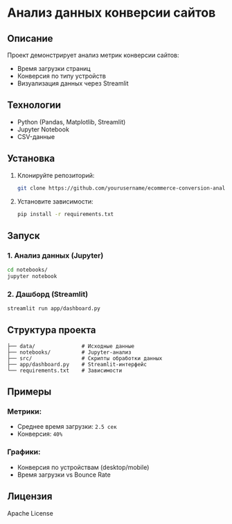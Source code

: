 # Анализ данных конверсии сайтов  

## Описание  
Проект демонстрирует анализ метрик конверсии сайтов:  
- Время загрузки страниц  
- Конверсия по типу устройств  
- Визуализация данных через Streamlit  

## Технологии  
- Python (Pandas, Matplotlib, Streamlit)  
- Jupyter Notebook  
- CSV-данные  

## Установка  
1. Клонируйте репозиторий:  
   ```bash
   git clone https://github.com/yourusername/ecommerce-conversion-analysis.git
   ```  
2. Установите зависимости:  
   ```bash
   pip install -r requirements.txt
   ```  

## Запуск  
### 1. Анализ данных (Jupyter)  
```bash
cd notebooks/
jupyter notebook
```  

### 2. Дашборд (Streamlit)  
```bash
streamlit run app/dashboard.py
```  

## Структура проекта  
```
├── data/               # Исходные данные  
├── notebooks/          # Jupyter-анализ  
├── src/                # Скрипты обработки данных  
├── app/dashboard.py    # Streamlit-интерфейс  
└── requirements.txt    # Зависимости  
```  

## Примеры  
### Метрики:  
- Среднее время загрузки: `2.5 сек`  
- Конверсия: `40%`  

### Графики:  
- Конверсия по устройствам (desktop/mobile)  
- Время загрузки vs Bounce Rate  

## Лицензия  
Apache License

